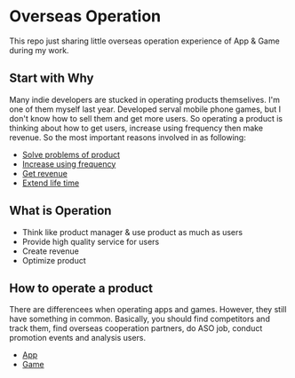 # Overseas Operation 

This repo just sharing little overseas operation experience of App &amp; Game during my work.

## Start with Why

Many indie developers are stucked in operating products themselives. I'm one of them myself last year. Developed serval mobile phone games, but I don't know how to sell them and get more users. So operating a product is thinking about how to get users, increase using frequency then make revenue. So the most important reasons involved in as following:

- [Solve problems of product]()
- [Increase using frequency]()
- [Get revenue]()
- [Extend life time]()

## What is Operation

- Think like product manager & use product as much as users
- Provide high quality service for users
- Create revenue
- Optimize product

## How to operate a product

There are differencees when operating apps and games. However, they still have something in common. Basically, you should find competitors and track them, find overseas cooperation partners, do ASO job, conduct promotion events and analysis users.

- [App]()
- [Game]()

